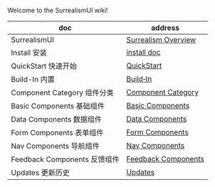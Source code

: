 Welcome to the SurrealismUI wiki!

|doc|address|
|--|--|
|SurrealismUI|[Surrealism Overview](https://github.com/Surrealism-All/SurrealismUI/wiki/00_SurrealismUI)|
|Install 安装|[install doc](https://github.com/Surrealism-All/SurrealismUI/wiki/01_Install)|
|QuickStart 快速开始|[QuickStart](https://github.com/Surrealism-All/SurrealismUI/wiki/03_QuickStart)|
|Build-In 内置|[Build‐In](https://github.com/Surrealism-All/SurrealismUI/wiki/04_Build%E2%80%90In)|
|Component Category 组件分类|[Component Category](https://github.com/Surrealism-All/SurrealismUI/wiki/05_Component-Category)|
|Basic Components 基础组件|[Basic Components](https://github.com/Surrealism-All/SurrealismUI/wiki/06_Basic-Components-%E5%9F%BA%E7%A1%80%E7%BB%84%E4%BB%B6)|
|Data Components 数据组件|[Data Components](https://github.com/Surrealism-All/SurrealismUI/wiki/07_Data-Components-%E6%95%B0%E6%8D%AE%E7%BB%84%E4%BB%B6)|
|Form Components 表单组件|[Form Components](https://github.com/Surrealism-All/SurrealismUI/wiki/08_Form-Component--%E8%A1%A8%E5%8D%95%E7%BB%84%E4%BB%B6)|
|Nav Components 导航组件|[Nav Components](https://github.com/Surrealism-All/SurrealismUI/wiki/09_Nav-Components-%E5%AF%BC%E8%88%AA%E7%BB%84%E4%BB%B6)|
|Feedback Components 反馈组件|[Feedback Components](https://github.com/Surrealism-All/SurrealismUI/wiki/10_Feedback-Components-%E5%8F%8D%E9%A6%88%E7%BB%84%E4%BB%B6)|
|Updates 更新历史|[Updates](https://github.com/Surrealism-All/SurrealismUI/wiki/Updates)|